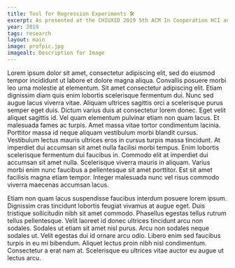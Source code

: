 ```yaml
---
title: Tool for Regression Experiments 🛠️
excerpt: As presented at the CHIUXID 2019 5th ACM In Cooperation HCI and UX Conference
year: 2019
tags: research
layout: main
image: profpic.jpg
imagealt: Description for Image
---
```


Lorem ipsum dolor sit amet, consectetur adipiscing elit, sed do eiusmod tempor incididunt ut labore et dolore magna aliqua. Convallis posuere morbi leo urna molestie at elementum. Sit amet consectetur adipiscing elit. Etiam dignissim diam quis enim lobortis scelerisque fermentum dui. Nunc sed augue lacus viverra vitae. Aliquam ultrices sagittis orci a scelerisque purus semper eget duis. Dictum varius duis at consectetur lorem donec. Eget velit aliquet sagittis id. Vel quam elementum pulvinar etiam non quam lacus. Et malesuada fames ac turpis. Amet massa vitae tortor condimentum lacinia. Porttitor massa id neque aliquam vestibulum morbi blandit cursus. Vestibulum lectus mauris ultrices eros in cursus turpis massa tincidunt. At imperdiet dui accumsan sit amet nulla facilisi morbi tempus. Enim lobortis scelerisque fermentum dui faucibus in. Commodo elit at imperdiet dui accumsan sit amet nulla. Scelerisque viverra mauris in aliquam. Varius morbi enim nunc faucibus a pellentesque sit amet porttitor. Est sit amet facilisis magna etiam tempor. Integer malesuada nunc vel risus commodo viverra maecenas accumsan lacus.

Etiam non quam lacus suspendisse faucibus interdum posuere lorem ipsum. Dignissim cras tincidunt lobortis feugiat vivamus at augue eget. Duis tristique sollicitudin nibh sit amet commodo. Phasellus egestas tellus rutrum tellus pellentesque. Velit laoreet id donec ultrices tincidunt arcu non sodales. Sodales ut etiam sit amet nisl purus. Arcu non sodales neque sodales ut. Velit egestas dui id ornare arcu odio. Libero enim sed faucibus turpis in eu mi bibendum. Aliquet lectus proin nibh nisl condimentum. Consectetur a erat nam at. Scelerisque eu ultrices vitae auctor eu augue ut lectus arcu.